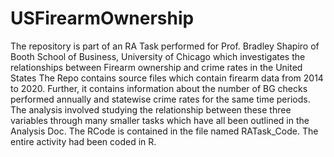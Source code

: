 # USFirearmOwnership
The repository is part of an RA Task performed for Prof. Bradley Shapiro of Booth School of Business, University of Chicago which investigates the relationships between Firearm ownership and crime rates in the United States
The Repo contains source files which contain firearm data from 2014 to 2020. Further, it contains information about the number of BG checks performed annually and statewise crime rates for the same time periods. 
The analysis involved studying the relationship between these three variables through many smaller tasks which have all been outlined in the Analysis Doc. The RCode is contained in the file named RATask_Code. The entire activity had been coded in R. 
